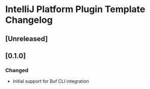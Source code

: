 <!-- Keep a Changelog guide -> https://keepachangelog.com -->

# IntelliJ Platform Plugin Template Changelog

## [Unreleased]

## [0.1.0]
### Changed
- Initial support for Buf CLI integration
